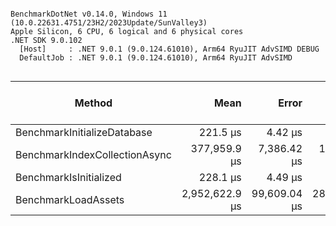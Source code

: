 ```

BenchmarkDotNet v0.14.0, Windows 11 (10.0.22631.4751/23H2/2023Update/SunValley3)
Apple Silicon, 6 CPU, 6 logical and 6 physical cores
.NET SDK 9.0.102
  [Host]     : .NET 9.0.1 (9.0.124.61010), Arm64 RyuJIT AdvSIMD DEBUG
  DefaultJob : .NET 9.0.1 (9.0.124.61010), Arm64 RyuJIT AdvSIMD


```
| Method                        | Mean           | Error        | StdDev        | Median         | Completed Work Items | Lock Contentions | Gen0       | Gen1      | Gen2      | Allocated  |
|------------------------------ |---------------:|-------------:|--------------:|---------------:|---------------------:|-----------------:|-----------:|----------:|----------:|-----------:|
| BenchmarkInitializeDatabase   |       221.5 μs |      4.42 μs |       8.30 μs |       218.0 μs |                    - |                - |          - |         - |         - |      472 B |
| BenchmarkIndexCollectionAsync |   377,959.9 μs |  7,386.42 μs |  17,410.67 μs |   377,715.1 μs |               1.0000 |                - |          - |         - |         - |   823560 B |
| BenchmarkIsInitialized        |       228.1 μs |      4.49 μs |       6.85 μs |       227.3 μs |                    - |                - |          - |         - |         - |      472 B |
| BenchmarkLoadAssets           | 2,952,622.9 μs | 99,609.04 μs | 280,949.09 μs | 2,906,712.0 μs |             123.0000 |           3.0000 | 10000.0000 | 9000.0000 | 7000.0000 | 46259208 B |
